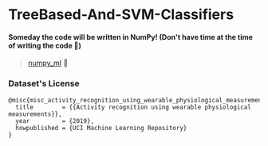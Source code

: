 # TreeBased-And-SVM-Classifiers

#### Someday the code will be written in NumPy! (Don't have time at the time of writing the code 🥺)
> [numpy_ml](https://github.com/ddbourgin/numpy-ml) 🥺

### Dataset's License
```
@misc{misc_activity_recognition_using_wearable_physiological_measurements_552,
  title        = {{Activity recognition using wearable physiological measurements}},
  year         = {2019},
  howpublished = {UCI Machine Learning Repository}
}
```


